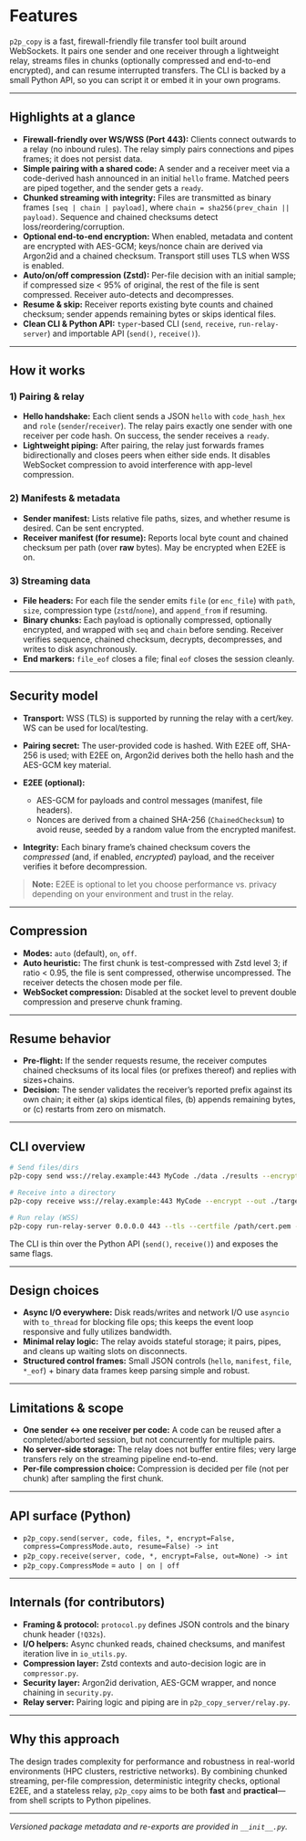 # Features

`p2p_copy` is a fast, firewall-friendly file transfer tool built around WebSockets. It pairs one sender and one receiver through a lightweight relay, streams files in chunks (optionally compressed and end-to-end encrypted), and can resume interrupted transfers. The CLI is backed by a small Python API, so you can script it or embed it in your own programs.

---

## Highlights at a glance

* **Firewall-friendly over WS/WSS (Port 443):** Clients connect outwards to a relay (no inbound rules). The relay simply pairs connections and pipes frames; it does not persist data.
* **Simple pairing with a shared code:** A sender and a receiver meet via a code-derived hash announced in an initial `hello` frame. Matched peers are piped together, and the sender gets a `ready`.
* **Chunked streaming with integrity:** Files are transmitted as binary frames `[seq | chain | payload]`, where `chain = sha256(prev_chain || payload)`. Sequence and chained checksums detect loss/reordering/corruption.
* **Optional end-to-end encryption:** When enabled, metadata and content are encrypted with AES-GCM; keys/nonce chain are derived via Argon2id and a chained checksum. Transport still uses TLS when WSS is enabled.
* **Auto/on/off compression (Zstd):** Per-file decision with an initial sample; if compressed size < 95% of original, the rest of the file is sent compressed. Receiver auto-detects and decompresses.
* **Resume & skip:** Receiver reports existing byte counts and chained checksum; sender appends remaining bytes or skips identical files.
* **Clean CLI & Python API:** `typer`-based CLI (`send`, `receive`, `run-relay-server`) and importable API (`send()`, `receive()`).

---

## How it works

### 1) Pairing & relay

* **Hello handshake:** Each client sends a JSON `hello` with `code_hash_hex` and `role` (`sender`/`receiver`). The relay pairs exactly one sender with one receiver per code hash. On success, the sender receives a `ready`.
* **Lightweight piping:** After pairing, the relay just forwards frames bidirectionally and closes peers when either side ends. It disables WebSocket compression to avoid interference with app-level compression.

### 2) Manifests & metadata

* **Sender manifest:** Lists relative file paths, sizes, and whether resume is desired. Can be sent encrypted.
* **Receiver manifest (for resume):** Reports local byte count and chained checksum per path (over **raw** bytes). May be encrypted when E2EE is on.

### 3) Streaming data

* **File headers:** For each file the sender emits `file` (or `enc_file`) with `path`, `size`, compression type (`zstd`/`none`), and `append_from` if resuming.
* **Binary chunks:** Each payload is optionally compressed, optionally encrypted, and wrapped with `seq` and `chain` before sending. Receiver verifies sequence, chained checksum, decrypts, decompresses, and writes to disk asynchronously.
* **End markers:** `file_eof` closes a file; final `eof` closes the session cleanly.

---

## Security model

* **Transport:** WSS (TLS) is supported by running the relay with a cert/key. WS can be used for local/testing.
* **Pairing secret:** The user-provided code is hashed. With E2EE off, SHA-256 is used; with E2EE on, Argon2id derives both the hello hash and the AES-GCM key material.
* **E2EE (optional):**

    * AES-GCM for payloads and control messages (manifest, file headers).
    * Nonces are derived from a chained SHA-256 (`ChainedChecksum`) to avoid reuse, seeded by a random value from the encrypted manifest.
* **Integrity:** Each binary frame’s chained checksum covers the *compressed* (and, if enabled, *encrypted*) payload, and the receiver verifies it before decompression.

> **Note:** E2EE is optional to let you choose performance vs. privacy depending on your environment and trust in the relay.

---

## Compression

* **Modes:** `auto` (default), `on`, `off`.
* **Auto heuristic:** The first chunk is test-compressed with Zstd level 3; if ratio < 0.95, the file is sent compressed, otherwise uncompressed. The receiver detects the chosen mode per file.
* **WebSocket compression:** Disabled at the socket level to prevent double compression and preserve chunk framing.

---

## Resume behavior

* **Pre-flight:** If the sender requests resume, the receiver computes chained checksums of its local files (or prefixes thereof) and replies with sizes+chains.
* **Decision:** The sender validates the receiver’s reported prefix against its own chain; it either (a) skips identical files, (b) appends remaining bytes, or (c) restarts from zero on mismatch.

---

## CLI overview

```bash
# Send files/dirs
p2p-copy send wss://relay.example:443 MyCode ./data ./results --encrypt --compress auto --resume

# Receive into a directory
p2p-copy receive wss://relay.example:443 MyCode --encrypt --out ./target

# Run relay (WSS)
p2p-copy run-relay-server 0.0.0.0 443 --tls --certfile /path/cert.pem --keyfile /path/key.pem
```

The CLI is thin over the Python API (`send()`, `receive()`) and exposes the same flags.

---

## Design choices

* **Async I/O everywhere:** Disk reads/writes and network I/O use `asyncio` with `to_thread` for blocking file ops; this keeps the event loop responsive and fully utilizes bandwidth.
* **Minimal relay logic:** The relay avoids stateful storage; it pairs, pipes, and cleans up waiting slots on disconnects.
* **Structured control frames:** Small JSON controls (`hello`, `manifest`, `file`, `*_eof`) + binary data frames keep parsing simple and robust.

---

## Limitations & scope

* **One sender ↔ one receiver per code:** A code can be reused after a completed/aborted session, but not concurrently for multiple pairs.
* **No server-side storage:** The relay does not buffer entire files; very large transfers rely on the streaming pipeline end-to-end.
* **Per-file compression choice:** Compression is decided per file (not per chunk) after sampling the first chunk.

---

## API surface (Python)

* `p2p_copy.send(server, code, files, *, encrypt=False, compress=CompressMode.auto, resume=False) -> int`
* `p2p_copy.receive(server, code, *, encrypt=False, out=None) -> int`
* `p2p_copy.CompressMode` = `auto | on | off`

---

## Internals (for contributors)

* **Framing & protocol:** `protocol.py` defines JSON controls and the binary chunk header (`!Q32s`).
* **I/O helpers:** Async chunked reads, chained checksums, and manifest iteration live in `io_utils.py`.
* **Compression layer:** Zstd contexts and auto-decision logic are in `compressor.py`.
* **Security layer:** Argon2id derivation, AES-GCM wrapper, and nonce chaining in `security.py`.
* **Relay server:** Pairing logic and piping are in `p2p_copy_server/relay.py`.

---

## Why this approach

The design trades complexity for performance and robustness in real-world environments (HPC clusters, restrictive networks). By combining chunked streaming, per-file compression, deterministic integrity checks, optional E2EE, and a stateless relay, `p2p_copy` aims to be both **fast** and **practical**—from shell scripts to Python pipelines.

---

*Versioned package metadata and re-exports are provided in `__init__.py`.* 
